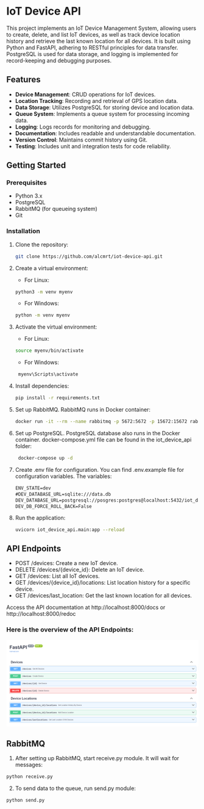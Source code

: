 # IoT Device API

This project implements an IoT Device Management System, allowing users to create, delete, and list IoT devices, as well as track device location history and retrieve the last known location for all devices. It is built using Python and FastAPI, adhering to RESTful principles for data transfer. PostgreSQL is used for data storage, and logging is implemented for record-keeping and debugging purposes.

## Features

- **Device Management**: CRUD operations for IoT devices.
- **Location Tracking**: Recording and retrieval of GPS location data.
- **Data Storage**: Utilizes PostgreSQL for storing device and location data.
- **Queue System**: Implements a queue system for processing incoming data.
- **Logging**: Logs records for monitoring and debugging.
- **Documentation**: Includes readable and understandable documentation.
- **Version Control**: Maintains commit history using Git.
- **Testing**: Includes unit and integration tests for code reliability.

## Getting Started

### Prerequisites

- Python 3.x
- PostgreSQL
- RabbitMQ (for queueing system)
- Git

### Installation

1. Clone the repository:

   ```bash
   git clone https://github.com/alcmrt/iot-device-api.git
   ```

2. Create a virtual environment:

   - For Linux:

   ```bash
   python3 -m venv myenv
   ```

   - For Windows:

   ```bash
   python -m venv myenv
   ```

3. Activate the virtual environment:

   - For Linux:

   ```bash
   source myenv/bin/activate
   ```

   - For Windows:

   ```bash
    myenv\Scripts\activate
   ```

4. Install dependencies:

   ```bash
   pip install -r requirements.txt
   ```

5. Set up RabbitMQ. RabbitMQ runs in Docker container:

   ```bash
   docker run -it --rm --name rabbitmq -p 5672:5672 -p 15672:15672 rabbitmq:3.13-management
   ```

6. Set up PostgreSQL. PostgreSQL database also runs in the Docker container. docker-compose.yml file can be found in the
   iot_device_api folder:

   ```bash
    docker-compose up -d
   ```

7. Create .env file for configuration. You can find .env.example file for configuration variables. The variables:

   ```
   ENV_STATE=dev
   #DEV_DATABASE_URL=sqlite:///data.db
   DEV_DATABASE_URL=postgresql://posgres:postgres@localhost:5432/iot_devices_db
   DEV_DB_FORCE_ROLL_BACK=False
   ```

8. Run the application:

   ```bash
   uvicorn iot_device_api.main:app --reload
   ```

## API Endpoints

- POST /devices: Create a new IoT device.
- DELETE /devices/{device_id}: Delete an IoT device.
- GET /devices: List all IoT devices.
- GET /devices/{device_id}/locations: List location history for a specific device.
- GET /devices/last_location: Get the last known location for all devices.

Access the API documentation at http://localhost:8000/docs or http://localhost:8000/redoc

### Here is the overview of the API Endpoints:

![Swagger](docs/swagger.png)

## RabbitMQ

1. After setting up RabbitMQ, start receive.py module. It will wait for messages:

```bash
python receive.py
```

2. To send data to the queue, run send.py module:

```bash
python send.py
```
